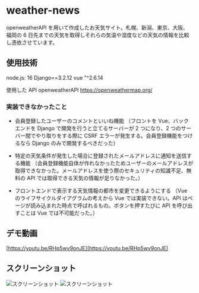 # weather-news

openweatherAPI を用いて作成したお天気サイト。札幌、新潟、東京、大阪、福岡の 6 日先までの天気を取得しそれらの気温や湿度などの天気の情報を比較し憑依させています。

## 使用技術

node.js: 16
Django==3.2.12
vue "^2.6.14

使用した API
openweatherAPI
https://openweathermap.org/

### 実装できなかったこと

- 会員登録したユーザーのコメントといいね機能
  （フロントを Vue、バックエンドを Django で開発を行うと立てるサーバーが 2 つになり、2 つのサーバー間でやり取りをする際に CSRF エラーが発生する。会員登録機能をつけるなら Django のみで開発するべきだった）

- 特定の天気条件が発生した場合に登録されたメールアドレスに通知を送信する機能
  （会員登録機能自体が作れなかったためユーザーのメールアドレスが取得できなかった。メールアドレスを使う際のセキュリティの知識不足、無料の API では取得できる天気の情報が足りなかった。）

- フロントエンドで表示する天気情報の都市を変更できるようにする
  （Vue のライフサイクルダイアグラムの考えから Vue では実装できない。API はページが読み込まれた時点で呼ばれるもの。ボタンを押すたびに API を呼び出すことは Vue では不可能だった。）

## デモ動画

[https://youtu.be/RHp5wv9onJE](https://youtu.be/RHp5wv9onJE)

## スクリーンショット

![スクリーンショット](/screenshots/screenshot1.png.png)
![スクリーンショット](/screenshots/screenshot2.png.png)
